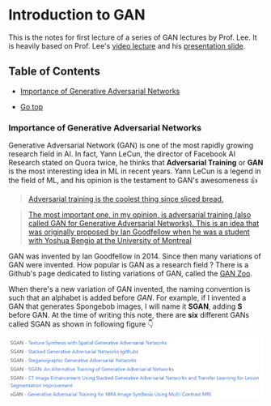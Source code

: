 # Introduction to GAN
This is the notes for first lecture of a series of GAN lectures by Prof. Lee. It is heavily based on Prof. Lee's [video lecture](https://www.youtube.com/watch?v=DQNNMiAP5lw) and his [presentation slide](http://speech.ee.ntu.edu.tw/~tlkagk/courses/MLDS_2018/Lecture/GAN%20(v2).pdf).


## Table of Contents

* [Importance of Generative Adversarial Networks](###importance-of-Generative-Adversarial-Networks)

* [Go top](##table-of-contents)


### Importance of Generative Adversarial Networks

Generative Adversarial Network (GAN) is one of the most rapidly growing research field in AI. In fact, Yann LeCun, the director of Facebook AI Research stated on Quora twice, he thinks that **Adversarial Training** or **GAN** is the most interesting idea in ML in recent years. Yann LeCun is a legend in the field of ML, and his opinion is the testament to GAN's awesomeness 👍 

>[Adversarial training is the coolest thing since sliced bread.](https://www.quora.com/What-are-some-recent-and-potentially-upcoming-breakthroughs-in-unsupervised-learning)

>[The most important one, in my opinion, is adversarial training (also called GAN for Generative Adversarial Networks). This is an idea that was originally proposed by Ian Goodfellow when he was a student with Yoshua Bengio at the University of Montreal](https://www.quora.com/What-are-some-recent-and-potentially-upcoming-breakthroughs-in-deep-learning)


GAN was invented by Ian Goodfellow in 2014. Since then many variations of GAN were invented. How popular is GAN as a research field ? There is a Github's page dedicated to listing variations of GAN, called the [GAN Zoo](https://github.com/hindupuravinash/the-gan-zoo). 

When there's a new variation of GAN invented, the naming convention is such that an alphabet is added before *GAN*. For example, if I invented a GAN that generates Spongebob images, I will name it **SGAN**, adding **S** before GAN. At the time of writing this note, there are **six** different GANs called SGAN as shown in following figure 👇 

![Figure 1](images/gan_names_sgan.png)